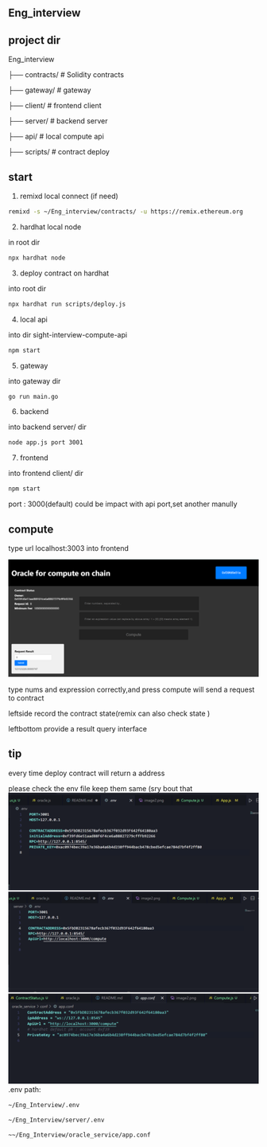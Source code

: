 ## Eng_interview

## project dir

Eng_interview

├── contracts/  # Solidity contracts

├── gateway/   # gateway               

├── client/    # frontend client 

├── server/    # backend server     

├── api/      # local compute api                  

├── scripts/   # contract deploy      

## start
1. remixd local connect (if need)

```bash
remixd -s ~/Eng_interview/contracts/ -u https://remix.ethereum.org
```

2. hardhat local node 

in root dir
```bash
npx hardhat node
```

3. deploy contract on hardhat

into root dir 
```bash
npx hardhat run scripts/deploy.js
```

4. local api 

into dir sight-interview-compute-api
```bash
npm start
```

5. gateway

into gateway dir 
```bash
go run main.go
```

6. backend

into backend server/ dir 
```bash
node app.js port 3001
```

7. frontend

into frontend client/ dir 
```bash
npm start
```

port : 3000(default) could be impact with api port,set another manully


## compute

type url localhost:3003 into frontend

![alt text](image.png)

type nums and expression correctly,and press compute will send a request to contract

leftside record the contract state(remix can also check state )

leftbottom provide a result query interface 


## tip

every time deploy contract will return a address

please check the env file keep them same (sry bout that
![alt text](image-1.png)
![alt text](image-2.png)
![alt text](image-3.png)
.env path:
```
~/Eng_Interview/.env
```

```
~/Eng_Interview/server/.env
```


```
~~/Eng_Interview/oracle_service/app.conf
```


